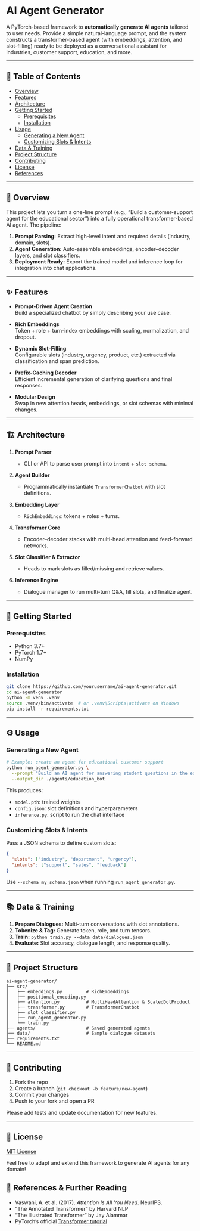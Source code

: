 # AI Agent Generator

A PyTorch-based framework to **automatically generate AI agents** tailored to user needs. Provide a simple natural-language prompt, and the system constructs a transformer-based agent (with embeddings, attention, and slot-filling) ready to be deployed as a conversational assistant for industries, customer support, education, and more.

---

## 📖 Table of Contents

- [Overview](#overview)
- [Features](#features)
- [Architecture](#architecture)
- [Getting Started](#getting-started)
  - [Prerequisites](#prerequisites)
  - [Installation](#installation)
- [Usage](#usage)
  - [Generating a New Agent](#generating-a-new-agent)
  - [Customizing Slots & Intents](#customizing-slots--intents)
- [Data & Training](#data--training)
- [Project Structure](#project-structure)
- [Contributing](#contributing)
- [License](#license)
- [References](#References-&-further-readings)

---

## 📖 Overview

This project lets you turn a one-line prompt (e.g., “Build a customer-support agent for the educational sector”) into a fully operational transformer-based AI agent. The pipeline:

1. **Prompt Parsing:** Extract high-level intent and required details (industry, domain, slots).
2. **Agent Generation:** Auto-assemble embeddings, encoder–decoder layers, and slot classifiers.
3. **Deployment Ready:** Export the trained model and inference loop for integration into chat applications.

---

## ✨ Features

- **Prompt-Driven Agent Creation**  
  Build a specialized chatbot by simply describing your use case.

- **Rich Embeddings**  
  Token + role + turn-index embeddings with scaling, normalization, and dropout.

- **Dynamic Slot-Filling**  
  Configurable slots (industry, urgency, product, etc.) extracted via classification and span prediction.

- **Prefix-Caching Decoder**  
  Efficient incremental generation of clarifying questions and final responses.

- **Modular Design**  
  Swap in new attention heads, embeddings, or slot schemas with minimal changes.

---

## 🏗 Architecture

1. **Prompt Parser**  
   - CLI or API to parse user prompt into `intent` + `slot schema`.

2. **Agent Builder**  
   - Programmatically instantiate `TransformerChatbot` with slot definitions.

3. **Embedding Layer**  
   - `RichEmbeddings`: tokens + roles + turns.

4. **Transformer Core**  
   - Encoder–decoder stacks with multi-head attention and feed-forward networks.

5. **Slot Classifier & Extractor**  
   - Heads to mark slots as filled/missing and retrieve values.

6. **Inference Engine**  
   - Dialogue manager to run multi-turn Q&A, fill slots, and finalize agent.

---

## 🚀 Getting Started

### Prerequisites

- Python 3.7+  
- PyTorch 1.7+  
- NumPy

### Installation

```bash
git clone https://github.com/yourusername/ai-agent-generator.git
cd ai-agent-generator
python -m venv .venv
source .venv/bin/activate  # or .venv\Scripts\activate on Windows
pip install -r requirements.txt
```

---

## ⚙️ Usage

### Generating a New Agent

```bash
# Example: create an agent for educational customer support
python run_agent_generator.py \
  --prompt "Build an AI agent for answering student questions in the educational sector" \
  --output_dir ./agents/education_bot
```

This produces:
- `model.pth`: trained weights
- `config.json`: slot definitions and hyperparameters
- `inference.py`: script to run the chat interface

### Customizing Slots & Intents

Pass a JSON schema to define custom slots:

```json
{
  "slots": ["industry", "department", "urgency"],
  "intents": ["support", "sales", "feedback"]
}
```

Use `--schema my_schema.json` when running `run_agent_generator.py`.

---

## 📚 Data & Training

1. **Prepare Dialogues:** Multi-turn conversations with slot annotations.
2. **Tokenize & Tag:** Generate token, role, and turn tensors.
3. **Train:** `python train.py --data data/dialogues.json`
4. **Evaluate:** Slot accuracy, dialogue length, and response quality.

---

## 📂 Project Structure

```
ai-agent-generator/
├── src/
│   ├── embeddings.py         # RichEmbeddings
│   ├── positional_encoding.py
│   ├── attention.py          # MultiHeadAttention & ScaledDotProduct
│   ├── transformer.py        # TransformerChatbot
│   ├── slot_classifier.py
│   ├── run_agent_generator.py
│   └── train.py
├── agents/                   # Saved generated agents
├── data/                     # Sample dialogue datasets
├── requirements.txt
└── README.md
```

---

## 🤝 Contributing

1. Fork the repo  
2. Create a branch (`git checkout -b feature/new-agent`)  
3. Commit your changes  
4. Push to your fork and open a PR

Please add tests and update documentation for new features.

---

## 📜 License

[MIT License](LICENSE)

Feel free to adapt and extend this framework to generate AI agents for any domain!

## 🔗 References & Further Reading

- Vaswani, A. et al. (2017). *Attention Is All You Need*. NeurIPS.  
- “The Annotated Transformer” by Harvard NLP  
- “The Illustrated Transformer” by Jay Alammar  
- PyTorch’s official [Transformer tutorial](https://pytorch.org/tutorials/beginner/transformer_tutorial.html)

